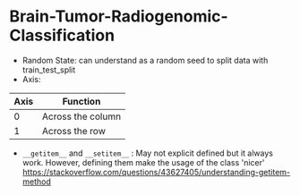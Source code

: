# Brain-Tumor-Radiogenomic-Classification
* Random State: can understand as a random seed to split data with train_test_split
* Axis:

| Axis   | Function          |
| ------ | ----------------- |
| 0      | Across the column |
| 1      | Across the row    |

* `__getitem__` and `__setitem__` : May not explicit defined but it always work. However, defining them make the usage of the class 'nicer'  https://stackoverflow.com/questions/43627405/understanding-getitem-method
 
